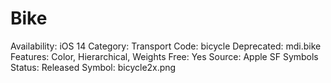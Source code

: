 # Bike

Availability: iOS 14
Category: Transport
Code: bicycle
Deprecated: mdi.bike
Features: Color, Hierarchical, Weights
Free: Yes
Source: Apple SF Symbols
Status: Released
Symbol: bicycle2x.png